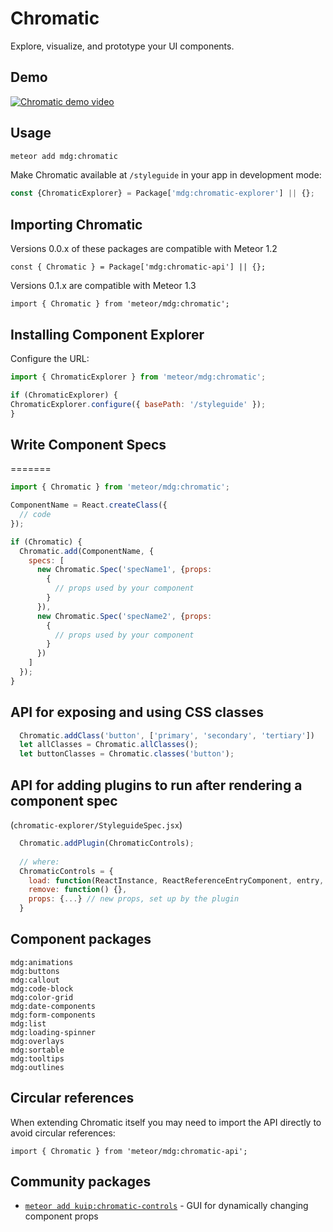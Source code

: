 # Chromatic
Explore, visualize, and prototype your UI components.

## Demo
[![Chromatic demo video](https://raw.githubusercontent.com/meteor/chromatic/dom/more-documentation/thumbnail-video.png)](https://www.youtube.com/watch?v=dlMe7u02m50)

## Usage

``` bash
meteor add mdg:chromatic
```
Make Chromatic available at `/styleguide` in your app in development mode:
```js
const {ChromaticExplorer} = Package['mdg:chromatic-explorer'] || {};
```

## Importing Chromatic
Versions 0.0.x of these packages are compatible with Meteor 1.2
```
const { Chromatic } = Package['mdg:chromatic-api'] || {};
```
Versions 0.1.x are compatible with Meteor 1.3
```
import { Chromatic } from 'meteor/mdg:chromatic';
```

## Installing Component Explorer
Configure the URL:
```js
import { ChromaticExplorer } from 'meteor/mdg:chromatic';

if (ChromaticExplorer) {
ChromaticExplorer.configure({ basePath: '/styleguide' });
}
```

## Write Component Specs
=======
``` js
import { Chromatic } from 'meteor/mdg:chromatic';

ComponentName = React.createClass({
  // code
});

if (Chromatic) {
  Chromatic.add(ComponentName, {
    specs: [
      new Chromatic.Spec('specName1', {props:
        {
          // props used by your component
        }
      }),
      new Chromatic.Spec('specName2', {props:
        {
          // props used by your component
        }
      })
    ]
  });
}
```
## API for exposing and using CSS classes
``` js
  Chromatic.addClass('button', ['primary', 'secondary', 'tertiary'])
  let allClasses = Chromatic.allClasses();
  let buttonClasses = Chromatic.classes('button');
```
## API for adding plugins to run after rendering a component spec 

(`chromatic-explorer/StyleguideSpec.jsx`)
``` js
  Chromatic.addPlugin(ChromaticControls);
  
  // where:
  ChromaticControls = {
    load: function(ReactInstance, ReactReferenceEntryComponent, entry, spec, metadata) {},
    remove: function() {},
    props: {...} // new props, set up by the plugin
  }
```

## Component packages
```
mdg:animations
mdg:buttons
mdg:callout
mdg:code-block
mdg:color-grid
mdg:date-components
mdg:form-components
mdg:list
mdg:loading-spinner
mdg:overlays
mdg:sortable
mdg:tooltips
mdg:outlines
```

## Circular references
When extending Chromatic itself you may need to import the API directly to avoid circular references:
```
import { Chromatic } from 'meteor/mdg:chromatic-api';
```

## Community packages
 - [`meteor add kuip:chromatic-controls`](https://atmospherejs.com/kuip/chromatic-controls) - GUI for dynamically changing component props